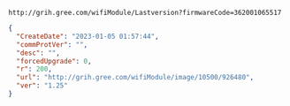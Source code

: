 `http://grih.gree.com/wifiModule/Lastversion?firmwareCode=362001065517`

```json
{
  "CreateDate": "2023-01-05 01:57:44",
  "commProtVer": "",
  "desc": "",
  "forcedUpgrade": 0,
  "r": 200,
  "url": "http://grih.gree.com/wifiModule/image/10500/926480",
  "ver": "1.25"
}
```